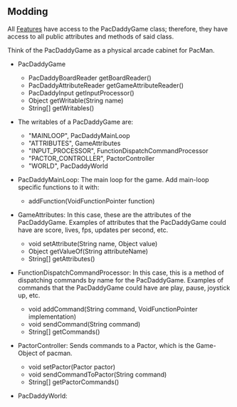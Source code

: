 ## Modding

All [Features](Adding-Features.md) have access to the PacDaddyGame class; therefore, they have access to all public attributes and methods of said class.

Think of the PacDaddyGame as a physical arcade cabinet for PacMan.

* PacDaddyGame
  * PacDaddyBoardReader getBoardReader()
  * PacDaddyAttributeReader getGameAttributeReader()
  * PacDaddyInput getInputProcessor()
  * Object getWritable(String name)
  * String[] getWritables()

* The writables of a PacDaddyGame are: 
  * "MAINLOOP", PacDaddyMainLoop
  * "ATTRIBUTES", GameAttributes
  * "INPUT_PROCESSOR", FunctionDispatchCommandProcessor
  * "PACTOR_CONTROLLER", PactorController
  * "WORLD", PacDaddyWorld

* PacDaddyMainLoop: The main loop for the game.  Add main-loop specific functions to it with:
  * addFunction(VoidFunctionPointer function)

* GameAttributes: In this case, these are the attributes of the PacDaddyGame.  Examples of attributes that the PacDaddyGame could have are score, lives, fps, updates per second, etc.
  * void setAttribute(String name, Object value)
  * Object getValueOf(String attributeName)
  * String[] getAttributes()

* FunctionDispatchCommandProcessor: In this case, this is a method of dispatching commands by name for the PacDaddyGame.  Examples of commands that the PacDaddyGame could have are play, pause, joystick up, etc.
  * void addCommand(String command, VoidFunctionPointer implementation)
  * void sendCommand(String command)
  * String[] getCommands()

* PactorController: Sends commands to a Pactor, which is the Game-Object of pacman.
  * void setPactor(Pactor pactor)
  * void sendCommandToPactor(String command)
  * String[] getPactorCommands()

* PacDaddyWorld: 

 
  

